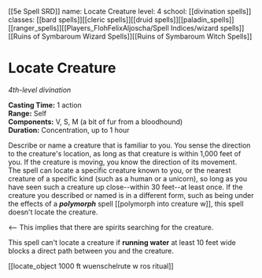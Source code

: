 [[5e Spell SRD]]
name: Locate Creature
level: 4
school: [[divination spells]]
classes: [[bard spells]][[cleric spells]][[druid spells]][[paladin_spells]][[ranger_spells]][[Players_FlohFelixAljoscha/Spell Indices/wizard spells]]
[[Ruins of Symbaroum Wizard Spells]][[Ruins of Symbaroum Witch Spells]]

# Locate Creature 
_4th-level divination_ 

**Casting Time:** 1 action    
**Range:** Self    
**Components:** V, S, M (a bit of fur from a bloodhound)    
**Duration:** Concentration, up to 1 hour 

Describe or name a creature that is familiar to you. You sense the direction to the creature's location, as long as that creature is within 1,000 feet of you. If the creature is moving, you know the direction of its movement.    
The spell can locate a specific creature known to you, or the nearest creature of a specific kind (such as a human or a unicorn), so long as you have seen such a creature up close--within 30 feet--at least once. If the creature you described or named is in a different form, such as being under the effects of a **_polymorph_** spell [[polymorph into creature w]],  this spell doesn't locate the creature. 

<-- This implies that there are spirits searching for the creature.

This spell can't locate a creature if **running water** at least 10 feet wide blocks a direct path between you and the creature. 

[[locate_object 1000 ft wuenschelrute w ros ritual]]


